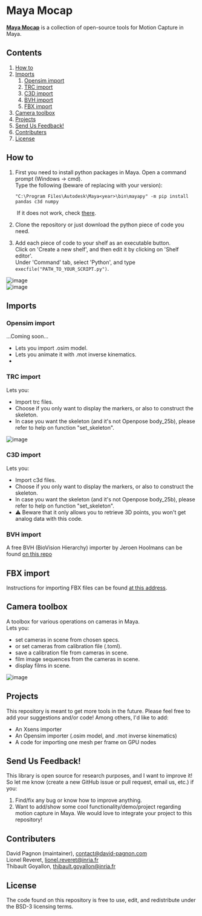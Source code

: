 <!--
 * @Date: 2021-03-19 15:52:32
 * @Author: David Pagnon
 * @LastEditors: David Pagnon
 * @LastEditTime: 2021-03-19 15:52:32
 * @FilePath: /Maya-Mocap/Readme.md
-->

# Maya Mocap

**[Maya Mocap](https://github.com/davidpagnon/Maya-Mocap)** is a collection of open-source tools for Motion Capture in Maya.




## Contents
1. [How to](#how-to)
2. [Imports](#imports)
    1. [Opensim import](#opensim-import)
    2. [TRC import](#trc-import)
    3. [C3D import](#c3d-import)
    4. [BVH import](#bvh-import)
    5. [FBX import](#fbx-import)
5. [Camera toolbox](#camera-toolbox)
6. [Projects](#projects)
7. [Send Us Feedback!](#send-us-feedback)
8. [Contributers](#contributers)
9. [License](#license)

## How to

  1. First you need to install python packages in Maya.
  Open a command prompt (Windows -> cmd).\
  Type the following (beware of replacing <year> with your version):
    
       ```
       "C:\Program Files\Autodesk\Maya<year>\bin\mayapy" -m pip install pandas c3d numpy
       ```
&emsp;&emsp;If it does not work, check [there](http://mgland.com/qa/en/?qa=1748/how-to-use-pip-with-maya).
  
  2. Clone the repository or just download the python piece of code you need.

  3. Add each piece of code to your shelf as an executable button.\
Click on 'Create a new shelf', and then edit it by clicking on 'Shelf editor'.\
Under 'Command' tab, select 'Python', and type `execfile("PATH_TO_YOUR_SCRIPT.py")`.

![image](https://user-images.githubusercontent.com/54667644/111802309-1f051780-88ce-11eb-947d-7d88ae05b634.png)\
![image](https://user-images.githubusercontent.com/54667644/111801482-4a3b3700-88cd-11eb-8d47-952bc40f0106.png)

## Imports

### Opensim import
...Coming soon...
* Lets you import .osim model.
* Lets you animate it with .mot inverse kinematics.
* 
### TRC import
Lets you:
* Import trc files.
* Choose if you only want to display the markers, or also to construct the skeleton.
* In case you want the skeleton (and it's not Openpose body_25b), please refer to help on function "set_skeleton".

![image](https://user-images.githubusercontent.com/54667644/111803632-81124c80-88cf-11eb-8759-89e39774de7f.png)

### C3D import
Lets you:
* Import c3d files.
* Choose if you only want to display the markers, or also to construct the skeleton.
* In case you want the skeleton (and it's not Openpose body_25b), please refer to help on function "set_skeleton".
* :warning: Beware that it only allows you to retrieve 3D points, you won't get analog data with this code.

### BVH import
A free BVH (BioVision Hierarchy) importer by Jeroen Hoolmans can be found [on this repo](https://github.com/jhoolmans/mayaImporterBVH)

## FBX import
Instructions for importing FBX files can be found [at this address](https://www.instructables.com/How-To-Use-Mocap-Files-In-Maya-BVH-or-FBX/).

## Camera toolbox
A toolbox for various operations on cameras in Maya.\
Lets you: 
* set cameras in scene from chosen specs.
* or set cameras from calibration file (.toml).
* save a calibration file from cameras in scene.
* film image sequences from the cameras in scene.
* display films in scene.

![image](https://user-images.githubusercontent.com/54667644/111811597-84113b00-88d7-11eb-803f-1b9726523793.png)


## Projects
This repository is meant to get more tools in the future. Please feel free to add your suggestions and/or code!
Among others, I'd like to add:
- An Xsens importer
- An Opensim importer (.osim model, and .mot inverse kinematics)
- A code for importing one mesh per frame on GPU nodes


## Send Us Feedback!

This library is open source for research purposes, and I want to improve it! So let me know (create a new GitHub issue or pull request, email us, etc.) if you:
1. Find/fix any bug or know how to improve anything.
2. Want to add/show some cool functionality/demo/project regarding motion capture in Maya. We would love to integrate your project to this repository!

## Contributers
David Pagnon (maintainer), contact@david-pagnon.com\
Lionel Reveret, lionel.reveret@inria.fr\
Thibault Goyallon, thibault.goyallon@inria.fr

## License
The code found on this repository is free to use, edit, and redistribute under the BSD-3 licensing terms.
